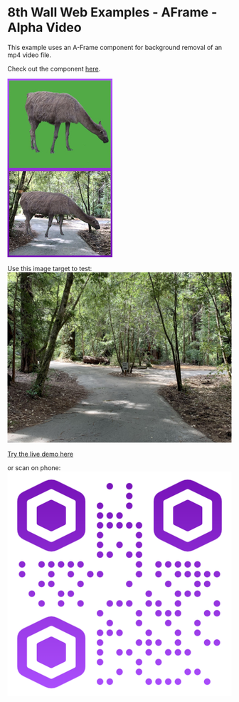 # 8th Wall Web Examples - AFrame - Alpha Video

This example uses an A-Frame component for background removal of an mp4 video file.

Check out the component [here](https://github.com/nikolaiwarner/aframe-chromakey-material/blob/master/README.md).

![alpha-video-screenshot](../../../images/screenshot-alpha-video.jpg)

Use this image target to test:
![outside](targets/outside.jpg)

[Try the live demo here](https://templates.8thwall.app/alpha-video-aframe)

or scan on phone:
![QR](../../../images/qr-alpha-video.png)
